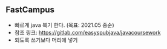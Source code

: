 ## FastCampus 
- 빠르게 java 복기 한다. (목표: 2021.05 중순)
- 참조 링크: https://gitlab.com/easyspubjava/javacoursework
- 되도록 쓰기보다 머리에 넣기


